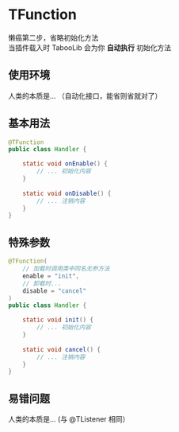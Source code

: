 # TFunction
懒癌第二步，省略初始化方法  
当插件载入时 TabooLib 会为你 **自动执行** 初始化方法

## 使用环境
人类的本质是... （自动化接口，能省则省就对了）

## 基本用法
```java
@TFunction
public class Handler {

    static void onEnable() {
        // ... 初始化内容 
    }
    
    static void onDisable() {
        // ... 注销内容
    }
}
```

## 特殊参数
```java
@TFunction(
    // 加载时调用类中同名无参方法
    enable = "init",
    // 卸载时...
    disable = "cancel"
)
public class Handler {

    static void init() {
        // ... 初始化内容 
    }
    
    static void cancel() {
        // ... 注销内容
    }
}
```

## 易错问题
人类的本质是... (与 @TListener 相同）
